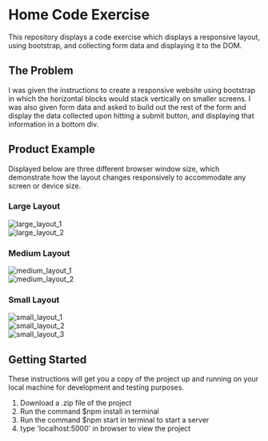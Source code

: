 # Home Code Exercise

This repository displays a code exercise which displays a responsive layout, using bootstrap, and collecting form data and displaying it to the DOM.

## The Problem
I was given the instructions to create a responsive website using bootstrap in which the horizontal blocks would stack vertically on smaller screens. I was also given form data and asked to build out the rest of the form and display the data collected upon hitting a submit button, and displaying that information in a bottom div.

## Product Example

Displayed below are three different browser window size, which demonstrate how the layout changes responsively to accommodate any screen or device size.

### Large Layout

![large_layout_1](large_layout_1.png)
<br />
![large_layout_2](large_layout_2.png)

### Medium Layout

![medium_layout_1](medium_layout_1.png)
<br />
![medium_layout_2](medium_layout_2.png)

### Small Layout

![small_layout_1](small_layout_1.png)
<br />
![small_layout_2](small_layout_2.png)
<br />
![small_layout_3](small_layout_3.png)
 
## Getting Started 

These instructions will get you a copy of the project up and running on your local machine for development and testing purposes.
1. Download a .zip file of the project
2. Run the command $npm install in terminal
3. Run the command $npm start in terminal to start a server
4. type 'localhost:5000' in browser to view the project
